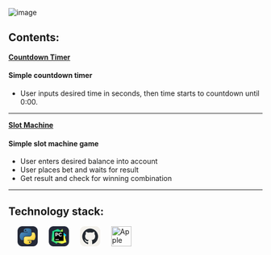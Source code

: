![image](https://github.com/user-attachments/assets/f5206b42-7db9-45a2-bfc3-0de37a7c28d6)


## Contents:

**[Countdown Timer](https://github.com/Milenski1987/Python-mini-Projects/blob/main/countdown_timer.py)** 
#### Simple countdown timer
- User inputs desired time in seconds, then time starts to countdown until 0:00.
---
**[Slot Machine](https://github.com/Milenski1987/Python-mini-Projects/blob/main/slot_machine.py)** 
#### Simple slot machine game
- User enters desired balance into account
- User places bet and waits for result
- Get result and check for winning combination


---
## Technology stack:
<p align="left">
  &emsp;
    <a href="#"><img alt="Python" src="https://github.com/tandpfun/skill-icons/blob/main/icons/Python-Dark.svg" width="40" height ="40"></a>
  &emsp;
    <a href="#"><img src="https://github.com/tandpfun/skill-icons/blob/main/icons/PyCharm-Dark.svg" width="40" height="40" /></a>
  &emsp;
    <a href="#"><img alt="GitHub" src="https://github.com/tandpfun/skill-icons/blob/main/icons/Github-Light.svg" title="GitHub" **alt="GitHub" width="40" height="40" ></a>
  &emsp;
    <a href="#"><img src="https://github.com/tandpfun/skill-icons/blob/main/icons/Apple-Light.svg" title="Apple" **alt="Apple" width="40" height="40" /></a>
</p>
